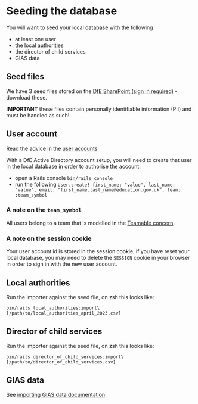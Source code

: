 # Seeding the database

You will want to seed your local database with the following

- at least one user
- the local authorities
- the director of child services
- GIAS data

## Seed files

We have 3 seed files stored on the
[DfE SharePoint (sign in required)](https://educationgovuk.sharepoint.com/:f:/r/sites/ServiceDeliveryDirectorate/Shared%20Documents/A2C%20and%20Interventions/Complete%20conversions,%20transfers%20and%20changes/Technical/seed_files?csf=1&web=1&e=AeMvUf) -
download these.

**IMPORTANT** these files contain personally identifiable information (PII) and
must be handled as such!

## User account

Read the advice in the [user accounts](/doc/user-accounts.md)

With a DfE Active Directory account setup, you will need to create that user in
the local database in order to authorise the account:

- open a Rails console `bin/rails console`
- run the following
  `User.create! first_name: "value", last_name: "value", email: "first_name.last_name@education.gov.uk", team: :team_symbol`

### A note on the `team_symbol`

All users belong to a team that is modelled in the
[Teamable concern](https://github.com/DFE-Digital/dfe-complete-conversions-transfers-and-changes/blob/chore/seeding-docs/app/models/concerns/teamable.rb).

### A note on the session cookie

Your user account id is stored in the session cookie, if you have reset your
local database, you may need to delete the `SESSION` cookie in your browser in
order to sign in with the new user account.

## Local authorities

Run the importer against the seed file, on zsh this looks like:

```
bin/rails local_authorities:import\[/path/to/local_authorities_april_2023.csv]
```

## Director of child services

Run the importer against the seed file, on zsh this looks like:

```
bin/rails director_of_child_services:import\[/path/to/director_of_child_services.csv]
```

## GIAS data

See [importing GIAS data documentation](/doc/import-gias-data.md).

